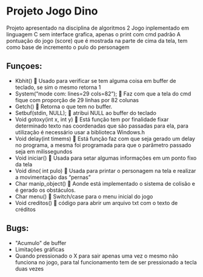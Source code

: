 # Projeto Jogo Dino
Projeto apresentado na disciplina de algoritmos 2
Jogo inplementado em linguagem C sem interface grafica, apenas o print com cmd padrão
A pontuação do jogo (score) que é mostrada na parte de cima da tela, tem como base de incremento o pulo do personagem

## Funçoes:
<ul>
  <li>Kbhit()  Usado para verificar se tem alguma coisa em buffer de teclado, se sim o mesmo retorna 1</li>
  <li>System(“mode com: lines=29 cols=82”);  Faz com que a tela do cmd fique com proporção de 29 linhas por 82 colunas</li>
  <li>Getch()  Retorna o que tem no buffer.</li>
  <li>Setbuf(stdin, NULL);  atribui NULL ao buffer do teclado</li>
  <li>Void gotoxy(int x, int y)  Está função tem por finalidade fixar determinado texto nas coordenadas que são passadas para ela, para utilização é necessário usar a biblioteca Windows.h</li>
  <li>Void delay(int timems)  Está função faz com que seja gerado um delay no programa, a mesma foi programada para que o parâmetro passado seja em milissegundos</li>
  <li>Void iniciar()  Usada para setar algumas informações em um ponto fixo da tela</li>
    <li>Void dino( int pulo)  Usada para printar o personagem na tela e realizar a movimentação das “pernas”</li>
    <li>Char manip_object()  Aonde está implementado o sistema de colisão e é gerado os obstáculos.</li>
    <li>Char menu()  Switch/case para o menu inicial do jogo</li>
    <li>Void creditos()  código para abrir um arquivo txt com o texto de créditos</li>
</ul>

## Bugs:
<ul>
	<li>"Acumulo" de buffer </li>
	<li>Limitações gráficas</li>
	<li>Quando pressionado o X para sair apenas uma vez o mesmo não funciona no jogo, para tal funcionamento tem de ser pressionado a tecla duas vezes </li>
</ul>
